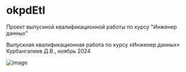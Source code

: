 # okpdEtl
Проект выпускной квалификационной работы по курсу "Инженер данных"

Выпускная квалификационная работа по курсу «Инженер данных»
Курбангалиев Д.В., ноябрь 2024

![image](https://github.com/user-attachments/assets/2adb82bc-6eed-453c-aa48-9f1587905e1e)
